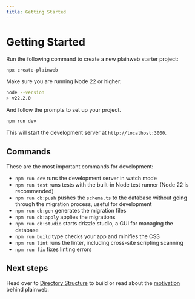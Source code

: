 ```yaml
---
title: Getting Started
---
```


# Getting Started

Run the following command to create a new plainweb starter project:

```bash
npx create-plainweb
```

Make sure you are running Node 22 or higher.

```bash
node --version
> v22.2.0
```

And follow the prompts to set up your project.

```bash
npm run dev
```

This will start the development server at `http://localhost:3000`.

## Commands

These are the most important commands for development:

- `npm run dev` runs the development server in watch mode
- `npm run test` runs tests with the built-in Node test runner (Node 22 is recommended)
- `npm run db:push` pushes the `schema.ts` to the database without going through the migration process, useful for development
- `npm run db:gen` generates the migration files
- `npm run db:apply` applies the migrations
- `npm run db:studio` starts drizzle studio, a GUI for managing the database
- `npm run build` type checks your app and minifies the CSS
- `npm run lint` runs the linter, including cross-site scripting scanning
- `npm run fix` fixes linting errors

## Next steps

Head over to [Directory Structure](/docs/directory-structure) to build or read about the [motivation](/docs/motivation) behind plainweb.
